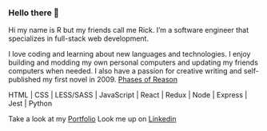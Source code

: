### Hello there 👋

Hi my name is R but my friends call me Rick. I’m a software engineer that specializes in full-stack web development. 

I love coding and learning about new languages and technologies. I enjoy building and modding my own personal computers and updating my friends computers when needed. I also have a passion for creative writing and self-published my first novel in 2009. [Phases of Reason](https://www.amazon.com/Phases-Reason-Eight-Ball-Jarrett-Dowd/dp/1442149108)

HTML | CSS | LESS/SASS | JavaScript | React | Redux | Node | Express | Jest | Python 

Take a look at my [Portfolio](https://www.rjarretttdowd.com)
Look me up on [Linkedin](https://www.linkedin.com/in/rjarrettdowd/)

